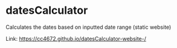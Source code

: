 # datesCalculator
Calculates the dates based on inputted date range (static website)

Link: https://cc4672.github.io/datesCalculator-website-/
